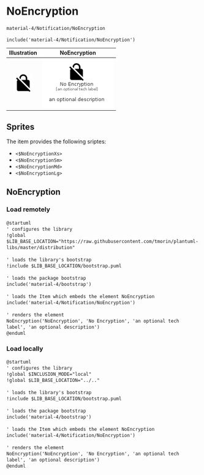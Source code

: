 # NoEncryption


```text
material-4/Notification/NoEncryption
```

```text
include('material-4/Notification/NoEncryption')
```



| Illustration | NoEncryption |
| :---: | :---: |
| ![illustration for Illustration](../../material-4/Notification/NoEncryption.png) | ![illustration for NoEncryption](../../material-4/Notification/NoEncryption.Local.png) |



## Sprites
The item provides the following sriptes:

- `<$NoEncryptionXs>`
- `<$NoEncryptionSm>`
- `<$NoEncryptionMd>`
- `<$NoEncryptionLg>`





## NoEncryption

### Load remotely
```plantuml
@startuml
' configures the library
!global $LIB_BASE_LOCATION="https://raw.githubusercontent.com/tmorin/plantuml-libs/master/distribution"

' loads the library's bootstrap
!include $LIB_BASE_LOCATION/bootstrap.puml

' loads the package bootstrap
include('material-4/bootstrap')

' loads the Item which embeds the element NoEncryption
include('material-4/Notification/NoEncryption')

' renders the element
NoEncryption('NoEncryption', 'No Encryption', 'an optional tech label', 'an optional description')
@enduml
```

### Load locally
```plantuml
@startuml
' configures the library
!global $INCLUSION_MODE="local"
!global $LIB_BASE_LOCATION="../.."

' loads the library's bootstrap
!include $LIB_BASE_LOCATION/bootstrap.puml

' loads the package bootstrap
include('material-4/bootstrap')

' loads the Item which embeds the element NoEncryption
include('material-4/Notification/NoEncryption')

' renders the element
NoEncryption('NoEncryption', 'No Encryption', 'an optional tech label', 'an optional description')
@enduml
```

